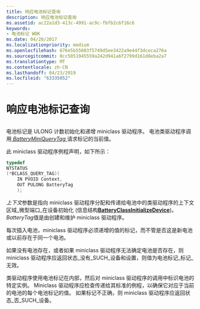 ```yaml
---
title: 响应电池标记查询
description: 响应电池标记查询
ms.assetid: ac22a1d3-413c-4991-ac9c-fbfb2c6f16c6
keywords:
- 电池标记 WDK
ms.date: 04/20/2017
ms.localizationpriority: medium
ms.openlocfilehash: 676e5b55603f5749d5ee3422a9e44f3dceca276a
ms.sourcegitcommit: 0cc5051945559a242d941a6f2799d161d8eba2a7
ms.translationtype: MT
ms.contentlocale: zh-CN
ms.lasthandoff: 04/23/2019
ms.locfileid: "63335052"
---
```

# <a name="responding-to-battery-tag-queries"></a>响应电池标记查询


## <span id="ddk_responding_to_battery_tag_queries_dg"></span><span id="DDK_RESPONDING_TO_BATTERY_TAG_QUERIES_DG"></span>


电池标记是 ULONG 计数初始化和递增 miniclass 驱动程序。 电池类驱动程序调用[ *BatteryMiniQueryTag* ](https://msdn.microsoft.com/library/windows/hardware/ff536275)请求标记的当前值。

此 miniclass 驱动程序例程声明，如下所示：

```cpp
typedef
NTSTATUS
(*BCLASS_QUERY_TAG)(
    IN PVOID Context,
    OUT PULONG BatteryTag
    );
```

*上下文*参数是指向 miniclass 驱动程序分配和传递给电池中的类驱动程序的上下文区域\_微型端口\_在设备初始化 (信息结构[**BatteryClassInitializeDevice**](https://msdn.microsoft.com/library/windows/hardware/ff536266))。 *BatteryTag*值是由创建和维护 miniclass 驱动程序。

每次插入电池，miniclass 驱动程序必须递增的值的标记，而不管是否这是新电池或以前存在于同一个电池。

如果没有电池存在，或者如果 miniclass 驱动程序无法确定电池是否存在，则 miniclass 驱动程序应返回状态\_没有\_SUCH\_设备和设置，则值为电池标记\_标记\_无效。

类驱动程序使用电池标记在内部，然后对 miniclass 驱动程序的调用中标识电池的特定实例。 Miniclass 驱动程序应检查传递给其标准的例程，以确保它对应于当前的电池的每个电池标记的值。 如果标记不正确，则 miniclass 驱动程序应返回状态\_否\_SUCH\_设备。

 

 




